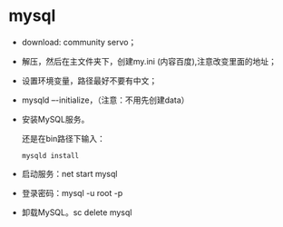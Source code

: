 # mysql

- download: community servo；

- 解压，然后在主文件夹下，创建my.ini (内容百度),注意改变里面的地址；

- 设置环境变量，路径最好不要有中文；

- mysqld –-initialize，（注意：不用先创建data）

- 安装MySQL服务。

  还是在bin路径下输入：

  ```
  mysqld install
  ```

- 启动服务：net start mysql
- 登录密码：mysql -u root -p
- 卸载MySQL。sc delete mysql


